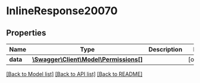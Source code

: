 # InlineResponse20070

## Properties
Name | Type | Description | Notes
------------ | ------------- | ------------- | -------------
**data** | [**\Swagger\Client\Model\Permissions[]**](Permissions.md) |  | [optional] 

[[Back to Model list]](../../README.md#documentation-for-models) [[Back to API list]](../../README.md#documentation-for-api-endpoints) [[Back to README]](../../README.md)

